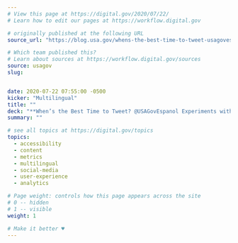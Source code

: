 ```yaml
---
# View this page at https://digital.gov/2020/07/22/
# Learn how to edit our pages at https://workflow.digital.gov

# originally published at the following URL
source_url: "https://blog.usa.gov/whens-the-best-time-to-tweet-usagovespanol-experiments-with-twitter"

# Which team published this?
# Learn about sources at https://workflow.digital.gov/sources
source: usagov
slug: 


date: 2020-07-22 07:55:00 -0500
kicker: "Multilingual"
title: ""
deck: "**When’s the Best Time to Tweet? @USAGovEspanol Experiments with Twitter**&mdash;A good following on social media is fundamental to USAGov’s goal of getting clear and helpful government information to Spanish speakers around the country. To make sure we’re reaching the right people at the right time with valuable content, our team began to rethink our USAGov en Español Twitter strategy."
summary: ""

# see all topics at https://digital.gov/topics
topics: 
  - accessibility
  - content
  - metrics
  - multilingual
  - social-media
  - user-experience
  - analytics

# Page weight: controls how this page appears across the site
# 0 -- hidden
# 1 -- visible
weight: 1

# Make it better ♥
---
```

